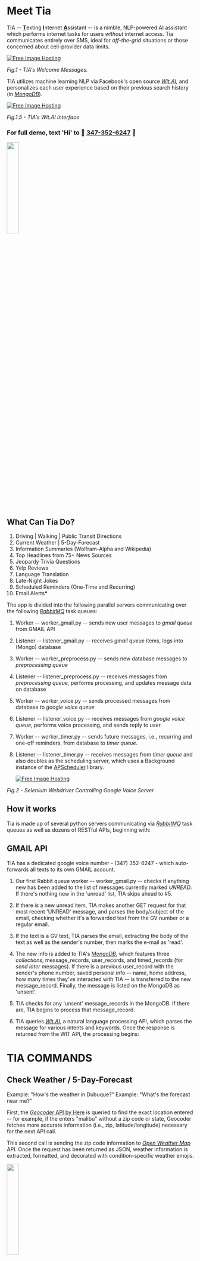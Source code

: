 # Meet Tia 

TIA -- <b><u>T</u></b>exting <b><u>I</u></b>nternet <b><u>A</u></b>ssistant -- is a nimble, NLP-powered AI assistant which performs internet tasks for users <i>without</i> internet access. Tia communicates entirely over SMS, ideal for <i>off-the-grid</i> situations or those concerned about cell-provider data limits. 

  <a href="https://www.turboimagehost.com/p/39220384/ezgif-5-9bdab9968e.gif.html" target="_blank"><img src="https://s7d1.turboimg.net/t1/39220384_ezgif-5-9bdab9968e.gif" border="0" alt="Free Image Hosting" /></a>
  
  <i>Fig.1 - TIA's Welcome Messages.</i>



TIA utilizes machine learning NLP via Facebook's open source <a href="wit.ai"><i>Wit.AI</i></a>, and personalizes each user experience based on their previous search history (in <a href="https://mlab.com/"><i>MongoDB</i></a>).    


  <a href="https://www.turboimagehost.com/p/39222088/ezgif-5-ff0fb3bb22.gif.html" target="_blank"><img src="https://s7d1.turboimg.net/t1/39222088_ezgif-5-ff0fb3bb22.gif" border="0" alt="Free Image Hosting" /></a>

  <i>Fig.1.5 - TIA's Wit.AI Interface</i>

### For full demo, text 'Hi' to 📲 <a href="sms:347-352-6247">347-352-6247</a> 📲

<img src="https://github.com/filmboy3/TIA-Texting-Internet-Assistant/blob/master/images/new_4.jpg" width="25%" height="25%">

## What Can Tia Do?

1. Driving | Walking | Public Transit Directions 
2. Current Weather | 5-Day-Forecast
3. Information Summaries (Wolfram-Alpha and Wikipedia)
4. Top Headlines from 75+ News Sources
5. Jeopardy Trivia Questions
6. Yelp Reviews
7. Language Translation
8. Late-Night Jokes
9. Scheduled Reminders (One-Time and Recurring)
10. Email Alerts<b>*</b>

The app is divided into the following parallel servers communicating over the following <a href="rabbitmq.com"><i>RabbitMQ</i></a> task queues: 

1. Worker -- worker_gmail.py -- sends new user messages to <i>gmail queue</i> from GMAIL API
2. Listener -- listener_gmail.py -- receives <i>gmail queue</i> items, logs into (Mongo) database
3. Worker -- worker_preprocess.py -- sends new database messages to <i>preprocessing queue</i>
4. Listener -- listener_preprocess.py -- receives messages from <i>preprocessing queue</i>, performs processing, and updates message data on database
5. Worker -- worker_voice.py -- sends processed messages from database to <i>google voice queue</i>
6. Listener -- listener_voice.py -- receives messages from <i>google voice queue</i>, performs voice processing, and sends reply to user. 
7. Worker -- worker_timer.py -- sends future messages, i.e., recurring and one-off reminders, from database to <i>timer queue</i>.
8. Listener -- listener_timer.py -- receives messages from <i>timer queue</i> and also doubles as the  scheduling server, which uses a Background instance of the <a href="https://apscheduler.readthedocs.io/en/latest/index.html">APScheduler</a> library. 


    <a href="https://www.turboimagehost.com/p/39220378/ezgif-5-2ed98bbf90.gif.html" target="_blank"><img src="https://s7d1.turboimg.net/t1/39220378_ezgif-5-2ed98bbf90.gif" border="0" alt="Free Image Hosting" /></a>

  <i>Fig.2 - Selenium Webdriver Controlling Google Voice Server </i>



## How it works

Tia is made up of several python servers communicating via <a href="rabbitmq.com"><i>RabbitMQ</i></a> task queues as well as dozens of RESTful APIs, beginning with:
 
## GMAIL API 

TIA has a dedicated google voice number - (347) 352-6247 - which auto-forwards all texts to its own GMAIL account. 

1. Our first Rabbit queue worker -- worker_gmail.py -- checks if anything new has been added to the list of messages currently marked <i>UNREAD</i>.  If there's nothing new in the 'unread' list, TIA skips ahead to #5. 

2. If there <i>is</i> a new unread item, TIA makes another GET request for that most recent 'UNREAD' message, and parses the body/subject of the email, checking whether it's a forwarded text from the GV number or a regular email.

3. If the text is a GV text, TIA parses the email, extracting the body of the text as well as the sender's number, then marks the e-mail as 'read'. 

4. The new info is added to TIA's <i><a href="https://mlab.com">MongoDB</i></a>, which features three <i>collections</i>, message_records, user_records, and timed_records (for <i>send later</i> messages). If there is a previous user_record with the sender's phone number, saved personal info -- name, home address, how many times they've interacted with TIA -- is transferred to the new message_record. Finally, the message is listed on the MongoDB as 'unsent'. 

5. TIA checks for any 'unsent' message_records in the MongoDB. If there are, TIA begins to process that message_record. 

6. TIA queries <i><a href="https://mlab.com">Wit.AI</i></a>, a natural language processing API, which parses the message for various intents and keywords. Once the response is returned from the WIT API, the processing begins:


# TIA COMMANDS

## Check Weather / 5-Day-Forecast

Example: "How's the weather in Dubuque?"
Example: "What's the forecast near me?"

First, the <a href="https://developer.here.com/documentation/geocoder/topics/quick-start-geocode.html"><i>Geocoder</i> API by Here</a> is queried to find the exact location entered -- for example, if the enters "malibu" without a zip code or state, Geocoder fetches more accurate information (i.e., zip, latitude/longitude) necessary for the next API call. 

This second call is sending the zip code information to <i><a href="https://openweathermap.org/API">Open Weather Map</a></i> API.  Once the request has been returned as JSON, weather information is extracted, formatted, and decorated with condition-specific weather emojis. 

<img src="https://github.com/filmboy3/TIA-Texting-Internet-Assistant/blob/master/images/new_17.png" width="25%" height="25%">

Next, a <b>create request</b> is made in the GMAIL API, to craft a new email, populate it with the formatted (and emoji-fied) results of the weather call. Next, another request is made to the Gmail API to send this email to the cell-email address. This process is the same for each of Tia's non-gmail commands (except <i>Jeopardy</i>, which actually sends two emails).  

For both weather-based commands, if left blank, the location defaults to home.

<img src="https://github.com/filmboy3/TIA-Texting-Internet-Assistant/blob/master/images/new_13.png" width="25%" height="25%">

## Yelp

Example: "Find sushi in Brooklyn."

The <a href="https://www.yelp.com/developers">Yelp API</a> is queried, using a specific Yelp category, i.e., 'Pizza' or 'movie theaters'and a location, 'in brooklyn', 'near me', etc.  Once the general query is made, another query is made with more specific business info data (open/closing times, reviews) for the top three results and formatted.  

<img src="https://github.com/filmboy3/TIA-Texting-Internet-Assistant/blob/master/images/new_6.jpg" width="25%" height="25%">


    <a href="https://www.turboimagehost.com/p/39220395/ezgif-5-b0d0f30272.gif.html" target="_blank"><img src="https://s7d1.turboimg.net/t1/39220395_ezgif-5-b0d0f30272.gif" border="0" alt="Free Image Hosting" /></a>

  <i>Fig.3 - Driving Directions Request </i>


## Turn-By-Turn-Directions

There are three types of direction commands:

1. "I want to drive from home to Santa Clarita, CA"
2. "Let's walk from the brooklyn bridge to williamsburg"
3. "How would I take public transit from faneuil hall marketplace boston to 1575 cambridge street cambridge massachusetts?"

<img src="https://github.com/filmboy3/TIA-Texting-Internet-Assistant/blob/master/images/new_11.jpg" width="25%" height="25%">

Similar to the weather commands, each of the two waypoint locations are used in a GET request to the <a href="https://developer.here.com/documentation/geocoder/topics/quick-start-geocode.html"><i>Geocoder</i> API by Here</a>. Once Latitude/Longitude information is returned, a call is made to the <a href="https://developer.here.com/documentation/routing/topics/what-is.html"><i>Route API</i></a>, also by Here. The GET request URL is altered depending on the transit mode requested (pedestrian, driving, or public transit), but each uses the same route-based API. 

Again, "home" synonyms can be used in either direction to default to the creator's home location.

<img src="https://github.com/filmboy3/TIA-Texting-Internet-Assistant/blob/master/images/new_20.png" width="25%" height="25%">


    <a href="https://www.turboimagehost.com/p/39220385/ezgif-5-82efca872a.gif.html" target="_blank"><img src="https://s7d1.turboimg.net/t1/39220385_ezgif-5-82efca872a.gif" border="0" alt="Free Image Hosting" /></a>

  <i>Fig.4 - News Headlines Request </i>



## News Sources

There are four commands related to news services:

Example: "What's going on at the New York Times?"
Example: "Tell me the latest from hacker news"
Examples: "ABC headlines please"

The <a href="https://newsapi.org/"><i>News Api</i></a> features a plethora of updated news summaries from providers across the globe, 75 of which were hand-picked for use on Tia. 

<img src="https://github.com/filmboy3/TIA-Texting-Internet-Assistant/blob/master/images/new_19.png" width="25%" height="25%">

For this command a GET request is made to the News API for the latest ABC news headlines, which then return up to 10 of the most recent Article Titles along with brief summary, which are numbered, formatted, and emoji-fied for sms-viewing.  

<img src="https://github.com/filmboy3/TIA-Texting-Internet-Assistant/blob/master/images/new_15.png" width="25%" height="25%">

While NY Times and Hacker News headlines are also available through the News API, these two have their own respective APIs, which TIA defaults to when requested, since there is more content available by querying the <a href= "https://developer.nytimes.com/">NY Times API</a> and <a href="https://github.com/HackerNews/API">Hacker News API</a>.  

<img src="https://github.com/filmboy3/TIA-Texting-Internet-Assistant/blob/master/images/new_1.jpg" width="25%" height="25%">

## Language Translation

Example: "How would an Italian say, 'How much for that book?'"
Example: "Translate お元気ですか into English"

The translation command utlizes another NLP resource, <a href="https://textblob.readthedocs.io/en/dev/">TextBlob</a>, an open-source NLP library which in turn uses Google Translate to translate text to and from over 100 different languages. 

<img src="https://github.com/filmboy3/TIA-Texting-Internet-Assistant/blob/master/images/new_9.jpg" width="25%" height="25%">


    <a href="https://www.turboimagehost.com/p/39218805/ezgif-5-11737366e6.gif.html" target="_blank"><img src="https://s7d1.turboimg.net/t1/39218805_ezgif-5-11737366e6.gif" border="0" alt="Free Image Hosting" /></a> 

  <i>Fig.5 - Setting One-Time Reminders Request </i>



## Scheduled Reminders

Example: "Remind me to pick up my sister in 5 minutes'"
Example: "don't forget to take out the trash tomorrow"

The Scheduled Reminders command utlizes the <a href="https://timezonedb.com>TimeZoneDB</a> API, which helps convert and get us local time for specific timezones.  Currently, the Scheduled Reminders are currently available only for the users' home time zones. 

<img src="https://github.com/filmboy3/TIA-Texting-Internet-Assistant/blob/master/images/new_21.png" width="25%" height="25%">


    <a href="https://www.turboimagehost.com/p/39218873/ezgif-5-fdde4b64c6.gif.html" target="_blank"><img src="https://s7d1.turboimg.net/t1/39218873_ezgif-5-fdde4b64c6.gif" border="0" alt="Free Image Hosting" /></a>

  <i>Fig.6 - Jeopardy Category Questions and Answers </i>



## Knowledge

Example: "Bio of Betty White"
Example: "Let's play some Jeopardy"
Example: "How many baseballs could fit inside a boeing 747?"

The wiki search makes a GET request using the simple <a href="https://www.mediawiki.org/wiki/API:Main_page">Wikipedia API</a>, where the response is a substantial summary of the requested wikipedia page.  

<img src="https://github.com/filmboy3/TIA-Texting-Internet-Assistant/blob/master/images/new_12.jpg" width="25%" height="25%">

More advanced, non-biographical questions use the Wolfram-Alpha algorithmic answer API, which has a wide variety of topics and sources,  including ➗ Mathematics, 🔬 Science & Technology, 🎭 Society & Culture and 🍴 Everyday Life 🏀

<img src="https://github.com/filmboy3/TIA-Texting-Internet-Assistant/blob/master/images/new_14.png" width="25%" height="25%">

The jeopardy call uses a <a href="http://jservice.io/">Jeopardy Trivia API</a> to first get a random question. Using the category ID from that number, a second GET request is made for all the clues ever aired in that category. Tia randomly picks a matched set of five clues for that category, and sends the category questions along with the spoiler answers below it. 

<img src="https://github.com/filmboy3/TIA-Texting-Internet-Assistant/blob/master/images/new_8.jpg" width="25%" height="25%">

## Late Night Jokes

Example: "Make me laugh"
Example: "I want some late night jokes from January 1st, 2010"
Example: "Give me some random jokes"

This author put together a google sheets-based API using topical Late Night Monologue jokes from <a href="https://www.newsmax.com/jokes/">Newsmax's</a> vast collection from 2009-Present. A call to the API will yield all hosts' jokes (Fallon, Kimmel, Colbert, etc.) combined for a specific night. This request defaults to the most recent airdate, but users can select a specific date or request jokes from a random date as well. 

<img src="https://github.com/filmboy3/TIA-Texting-Internet-Assistant/blob/master/images/new_16.png" width="25%" height="25%">

## Help

There are two helper commands which give more information to the user:

Example: "Please help"
Example: "Which news sources can I choose from again?"

These commands do not utilize any APIs, and are hard-coded text messages to remind the user of TIA's commands and which news sources are available. 

<img src="https://github.com/filmboy3/TIA-Texting-Internet-Assistant/blob/master/images/new_18.png" width="25%" height="25%">

<sup>*</sup> New <i>gmail</i> e-mails are automatically forwarded from TIA to the user, and can be deleted/marked-as-read on request. However, this features is not currently available via the primary TIA number, and must be self-hosted -- see <i>gmailfeatures.py</i> file.
# tia-text-internet-assistant
